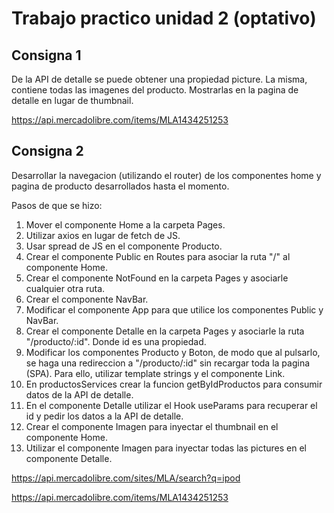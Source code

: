 # Trabajo practico unidad 2 (optativo)

## Consigna 1

De la API de detalle se puede obtener una propiedad picture. La misma, contiene todas las imagenes del producto. Mostrarlas en la pagina de detalle en lugar de thumbnail.

https://api.mercadolibre.com/items/MLA1434251253

## Consigna 2

Desarrollar la navegacion (utilizando el router) de los componentes home y pagina de producto desarrollados hasta el momento.

Pasos de que se hizo:

1. Mover el componente Home a la carpeta Pages.
2. Utilizar axios en lugar de fetch de JS.
3. Usar spread de JS en el componente Producto.
4. Crear el componente Public en Routes para asociar la ruta "/" al componente Home.
5. Crear el componente NotFound en la carpeta Pages y asociarle cualquier otra ruta.
6. Crear el componente NavBar.
7. Modificar el componente App para que utilice los componentes Public y NavBar.
8. Crear el componente Detalle en la carpeta Pages y asociarle la ruta "/producto/:id". Donde id es una propiedad.
9. Modificar los componentes Producto y Boton, de modo que al pulsarlo, se haga una redireccion a "/producto/:id" sin recargar toda la pagina (SPA). Para ello, utilizar template strings y el componente Link.
10. En productosServices crear la funcion getByIdProductos para consumir datos de la API de detalle.
11. En el componente Detalle utilizar el Hook useParams para recuperar el id y pedir los datos a la API de detalle.
12. Crear el componente Imagen para inyectar el thumbnail en el componente Home.
13. Utilizar el componente Imagen para inyectar todas las pictures en el componente Detalle.

https://api.mercadolibre.com/sites/MLA/search?q=ipod

https://api.mercadolibre.com/items/MLA1434251253
